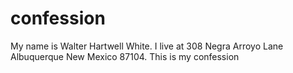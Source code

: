 # confession
My name is Walter Hartwell White. I live at 308 Negra Arroyo Lane Albuquerque New Mexico 87104. This is my confession
